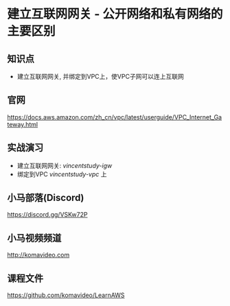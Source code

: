 建立互联网网关 - 公开网络和私有网络的主要区别
======================================

## 知识点

* 建立互联网网关, 并绑定到VPC上，使VPC子网可以连上互联网

## 官网

https://docs.aws.amazon.com/zh_cn/vpc/latest/userguide/VPC_Internet_Gateway.html

## 实战演习

+ 建立互联网网关: *vincentstudy-igw*
+ 绑定到VPC *vincentstudy-vpc* 上

## 小马部落(Discord)

https://discord.gg/VSKw72P

## 小马视频频道

http://komavideo.com

## 课程文件

https://github.com/komavideo/LearnAWS
